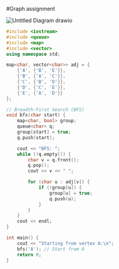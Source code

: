 #Graph assignment

![Untitled Diagram drawio](https://github.com/user-attachments/assets/e7d312f5-edc3-4307-a45f-54eec612a24f)


```cpp
#include <iostream>
#include <queue>
#include <map>
#include <vector>
using namespace std;

map<char, vector<char>> adj = {
    {'A', {'B', 'E'}},
    {'B', {'A', 'C'}},
    {'C', {'B', 'D'}},
    {'D', {'C', 'E'}},
    {'E', {'A', 'D'}}
};

// Breadth-First Search (BFS)
void bfs(char start) {
    map<char, bool> group;
    queue<char> q;
    group[start] = true;
    q.push(start);

    cout << "BFS: ";
    while (!q.empty()) {
        char v = q.front();
        q.pop();
        cout << v << " ";

        for (char u : adj[v]) {
            if (!group[u]) {
                group[u] = true;
                q.push(u);
            }
        }
    }
    cout << endl;
}

int main() {
    cout << "Starting from vertex A:\n";
    bfs('A'); // Start from A
    return 0;
}
```
